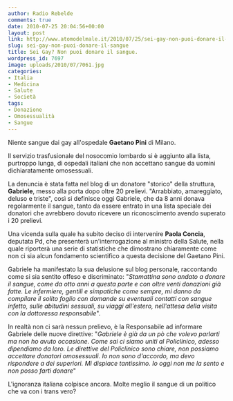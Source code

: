 ```yaml
---
author: Radio Rebelde
comments: true
date: 2010-07-25 20:04:56+00:00
layout: post
link: http://www.atomodelmale.it/2010/07/25/sei-gay-non-puoi-donare-il-sangue/
slug: sei-gay-non-puoi-donare-il-sangue
title: Sei Gay? Non puoi donare il sangue.
wordpress_id: 7697
image: uploads/2010/07/7061.jpg
categories:
- Italia
- Medicina
- Salute
- Società
tags:
- Donazione
- Omosessualità
- Sangue
---
```



Niente sangue dai gay all'ospedale **Gaetano Pini** di Milano.

Il servizio trasfusionale del nosocomio lombardo si è aggiunto alla lista, purtroppo lunga, di ospedali italiani che non accettano sangue da uomini dichiaratamente omosessuali.

La denuncia è stata fatta nel blog di un donatore "storico" della struttura, **Gabriele**, messo alla porta dopo oltre 20 prelievi. "Arrabbiato, amareggiato, deluso e triste", così si definisce oggi Gabriele, che da 8 anni donava regolarmente il sangue, tanto da essere entrato in una lista speciale dei donatori che avrebbero dovuto ricevere un riconoscimento avendo superato i 20 prelievi.

Una vicenda sulla quale ha subito deciso di intervenire **Paola Concia**, deputata Pd, che presenterà un'interrogazione al ministro della Salute, nella quale riporterà una serie di statistiche che dimostrano chiaramente come non ci sia alcun fondamento scientifico a questa decisione del Gaetano Pini.

Gabriele ha manifestato la sua delusione sul blog personale, raccontando come si sia sentito offeso e discriminato: "_Stamattina sono andato a donare il sangue, come da otto anni a questa parte e con oltre venti donazioni già fatte. Le infermiere, gentili e simpatiche come sempre, mi danno da compilare il solito foglio con domande su eventuali contatti con sangue infetto, sulle abitudini sessuali, su viaggi all'estero, nell'attesa della visita con la dottoressa responsabile_".

In realtà non ci sarà nessun prelievo, è la Responsabile ad informare Gabriele delle nuove direttive: "_Gabriele è già da un pò che volevo parlarti ma non ho avuto occasione. Come sai ci siamo uniti al Policlinico, adesso dipendiamo da loro. Le direttive del Policlinico sono chiare, non possiamo accettare donatori omosessuali. Io non sono d'accordo, ma devo rispondere a dei superiori. Mi dispiace tantissimo. Io oggi non me la sento e non posso farti donare_"

L'ignoranza italiana colpisce ancora. Molte meglio il sangue di un politico che va con i trans vero?
